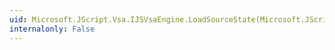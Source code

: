 ```yaml
---
uid: Microsoft.JScript.Vsa.IJSVsaEngine.LoadSourceState(Microsoft.JScript.Vsa.IJSVsaPersistSite)
internalonly: False
---
```

